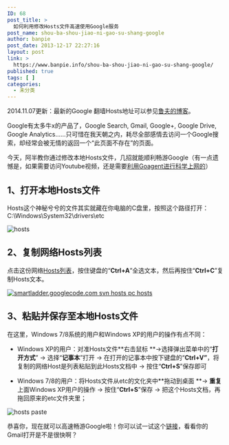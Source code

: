```yaml
---
ID: 68
post_title: >
  如何利用修改Hosts文件高速使用Google服务
post_name: shou-ba-shou-jiao-ni-gao-su-shang-google
author: banpie
post_date: 2013-12-17 22:27:16
layout: post
link: >
  https://www.banpie.info/shou-ba-shou-jiao-ni-gao-su-shang-google/
published: true
tags: [ ]
categories:
  - 未分类
---
```

2014\.11.07更新：最新的Google 翻墙Hosts地址可以参见[鲁夫的博客][1]。

Google有太多牛x的产品了，Google Search, Gmail, Google+, Google Drive, Google Analytics……只可惜在我天朝之内，耗尽全部感情去访问一个Google搜索，却经常会被无情的返回一个“此页面不存在”的页面。

今天，阿半教你通过修改本地Hosts文件，几招就能顺利畅游Google（有一点遗憾是，如果需要访问Youtube视频，还是需要[利用Goagent进行科学上网的][2]）

## 1、打开本地Hosts文件

Hosts这个神秘兮兮的文件其实就藏在你电脑的C盘里，按照这个路径打开：C:\Windows\System32\drivers\etc

![hosts][3]

## 2、复制网络Hosts列表

点击这份网络[Hosts列表][4]，按住键盘的“**Ctrl+A**”全选文本，然后再按住“**Ctrl+C**”复制Hosts文本。

[![smartladder.googlecode.com svn hosts pc hosts][5]][6]

## 3、粘贴并保存至本地Hosts文件

在这里，Windows 7/8系统的用户和Windows XP的用户的操作有点不同：

*   Windows XP的用户：对准Hosts文件**右击鼠标 **->选择弹出菜单中的“**打开方式**” -> 选择“**记事本**”打开 -> 在打开的记事本中按下键盘的“**Ctrl+V”**，将复制的网络Host是列表粘贴到此Hosts文档中 -> 按住“**Ctrl+S**”保存即可

*   Windows 7/8的用户：将Hosts文件从etc的文化夹中**拖动到桌面 **-> **重复**上面Windows XP用户的操作 -> 按住“**Ctrl+S**”保存 -> 把这个Hosts文档，再拖回原来的etc文件夹里；

![hosts paste][7]

恭喜你，现在就可以高速畅游Google啦！你可以试一试这个[链接][8]，看看你的Gmail打开是不是很快啊？

 [1]: http://opengg.me/613/generate-hosts-for-google/
 [2]: http://www.banpie.info/how-to-use-goagent-to-science-online/ "如何利用Goagent进行科学上网"
 [3]: http://7arnhx.com1.z0.glb.clouddn.com/wp-content/uploads/2013/12/hosts.png
 [4]: http://opengg.me/wp-content/uploads/2011/09/hosts.php
 [5]: http://7arnhx.com1.z0.glb.clouddn.com/wp-content/uploads/2013/12/smartladder.googlecode.com-svn-hosts-pc-hosts.png
 [6]: http://www.banpie.info/wp-content/uploads/2013/12/smartladder.googlecode.com-svn-hosts-pc-hosts.png
 [7]: http://7arnhx.com1.z0.glb.clouddn.com/wp-content/uploads/2013/12/hosts-paste.png
 [8]: https://mail.google.com